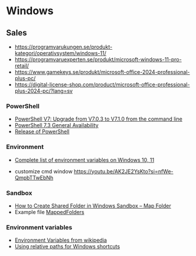 # Windows

## Sales
- https://programvarukungen.se/produkt-kategori/operativsystem/windows-11/
- https://programvaruexperten.se/produkt/microsoft-windows-11-pro-retail/
- https://www.gamekeys.se/produkt/microsoft-office-2024-professional-plus-pc/
- https://digital-license-shop.com/product/microsoft-office-professional-plus-2024-pc/?lang=sv

### PowerShell
* [PowerShell V7: Upgrade from V7.0.3 to V7.1.0 from the command line](https://social.technet.microsoft.com/wiki/contents/articles/54194.powershell-v7-upgrade-from-v7-0-3-to-v7-1-0-from-the-command-line.aspx)
* [PowerShell 7.3 General Availability](https://devblogs.microsoft.com/powershell/powershell-7-3-general-availability/)
* [Release of PowerShell](https://github.com/PowerShell/PowerShell/releases)
  
### Environment
* [Complete list of environment variables on Windows 10, 11](https://pureinfotech.com/list-environment-variables-windows-10/)
- customize cmd window https://youtu.be/AK2JE2YsKto?si=nfWe-QmpbTTwEbNh

### Sandbox
* [How to Create Shared Folder in Windows Sandbox – Map Folder](https://windowsloop.com/windows-sandbox-shared-folder)
* Example file [MappedFolders](./MappedFolders.wsb)

### Environment variables
* [Environment Variables from wikipedia](./Environment-variable.md)
* [Using relative paths for Windows shortcuts](https://superuser.com/questions/644407/using-relative-paths-for-windows-shortcuts?newreg=1ab02157891c40238ab505c50afed02d)
  
